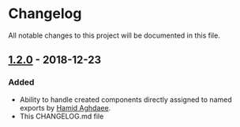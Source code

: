 # Changelog

All notable changes to this project will be documented in this file.

## [1.2.0] - 2018-12-23

### Added

* Ability to handle created components directly assigned to named exports by [Hamid Aghdaee](https://github.com/HamidAghdaee).
* This CHANGELOG.md file

[1.2.0]: https://github.com/louisscruz/babel-plugin-transform-react-fela-display-name/compare/v1.1.0...v1.2.0
